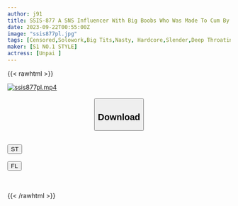 ```yaml
---
author: j91
title: SSIS-877 A SNS Influencer With Big Boobs Who Was Made To Cum By An Anti-old Man She Hates To Death. A Humiliating Aphrodisiac-soaked Pleasure Rape.
date: 2023-09-22T00:55:00Z
image: "ssis877pl.jpg"
tags: [Censored,Solowork,Big Tits,Nasty, Hardcore,Slender,Deep Throating,Drug	]
maker: [S1 NO.1 STYLE]
actress: [Unpai ]
---
```



{{< rawhtml >}}

<div class="video" data-videoid="MrgOo8bBARFdxd">
    <a href="javascript:;">
        <img src="https://my.j91.asia/posts/ssis877pl/ssis877pl.jpg" width="WIDTH" height="HEIGHT" alt="ssis877pl.mp4" loading="lazy">
    </a>
</div>

<script type="text/javascript" src="https://j91.asia/asset/on-demand-st.js"></script>

<br>
  <link rel="stylesheet" href="https://j91.asia/asset/bs5.css">
  
  <center>
  <button class="btn btn-primary" type="button" data-bs-toggle="collapse" data-bs-target=".multi-collapse" aria-expanded="false" aria-controls="multiCollapseExample1 multiCollapseExample2"><h2>Download</h2></button></center>
</p>
<div class="row">
  <div class="col">
    <div class="collapse multi-collapse" id="multiCollapseExample1">
      <div class="card card-body">
	      	      <br>
<div class="buttons">  
<a href="https://streamtape.to/v/MrgOo8bBARFdxd"><button class="btn-hover color-3"><i class="fa fa-download"></i> ST</button></a></div>
    </div>
  </div>
</div>
  <div class="col">
    <div class="collapse multi-collapse" id="multiCollapseExample2">
      <div class="card card-body">
	      <br>
<div class="buttons">
    <a href="https://filelions.online/f/hq4psgmf7jzz"><button class="btn-hover color-9"><i class="fa fa-download"></i> FL</button></a></div>
<br><br>
      </div>
    </div>
  </div>
</div>

{{< /rawhtml >}}
